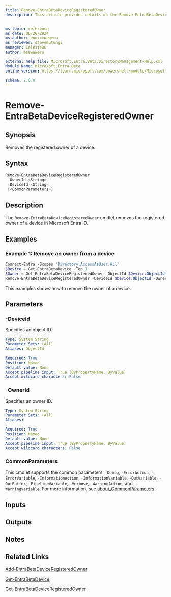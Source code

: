 ```yaml
---
title: Remove-EntraBetaDeviceRegisteredOwner
description: This article provides details on the Remove-EntraBetaDeviceRegisteredOwner command.


ms.topic: reference
ms.date: 06/26/2024
ms.author: eunicewaweru
ms.reviewer: stevemutungi
manager: CelesteDG
author: msewaweru

external help file: Microsoft.Entra.Beta.DirectoryManagement-Help.xml
Module Name: Microsoft.Entra.Beta
online version: https://learn.microsoft.com/powershell/module/Microsoft.Entra.Beta/Remove-EntraBetaDeviceRegisteredOwner

schema: 2.0.0
---
```


# Remove-EntraBetaDeviceRegisteredOwner

## Synopsis

Removes the registered owner of a device.

## Syntax

```powershell
Remove-EntraBetaDeviceRegisteredOwner
 -OwnerId <String>
 -DeviceId <String>
 [<CommonParameters>]
```

## Description

The `Remove-EntraBetaDeviceRegisteredOwner` cmdlet removes the registered owner of a device in Microsoft Entra ID.

## Examples

### Example 1: Remove an owner from a device

```powershell
Connect-Entra -Scopes 'Directory.AccessAsUser.All'
$Device = Get-EntraBetaDevice -Top 1
$Owner = Get-EntraBetaDeviceRegisteredOwner -ObjectId $Device.ObjectId
Remove-EntraBetaDeviceRegisteredOwner -DeviceId $Device.ObjectId -OwnerId $Owner.ObjectId
```

This examples shows how to remove the owner of a device.

## Parameters

### -DeviceId

Specifies an object ID.

```yaml
Type: System.String
Parameter Sets: (All)
Aliases: ObjectId

Required: True
Position: Named
Default value: None
Accept pipeline input: True (ByPropertyName, ByValue)
Accept wildcard characters: False
```

### -OwnerId

Specifies an owner ID.

```yaml
Type: System.String
Parameter Sets: (All)
Aliases:

Required: True
Position: Named
Default value: None
Accept pipeline input: True (ByPropertyName, ByValue)
Accept wildcard characters: False
```

### CommonParameters

This cmdlet supports the common parameters: `-Debug`, `-ErrorAction`, `-ErrorVariable`, `-InformationAction`, `-InformationVariable`, `-OutVariable`, `-OutBuffer`, `-PipelineVariable`, `-Verbose`, `-WarningAction`, and `-WarningVariable`. For more information, see [about_CommonParameters](https://go.microsoft.com/fwlink/?LinkID=113216).

## Inputs

## Outputs

## Notes

## Related Links

[Add-EntraBetaDeviceRegisteredOwner](Add-EntraBetaDeviceRegisteredOwner.md)

[Get-EntraBetaDevice](Get-EntraBetaDevice.md)

[Get-EntraBetaDeviceRegisteredOwner](Get-EntraBetaDeviceRegisteredOwner.md)
